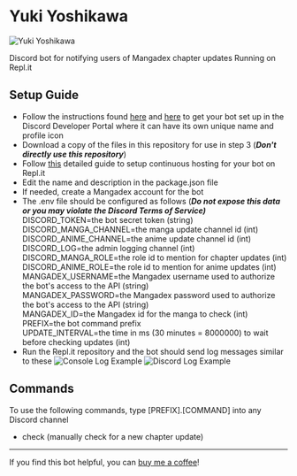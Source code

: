 # Yuki Yoshikawa

![Yuki Yoshikawa](https://i.imgur.com/hoqG1zW.jpg)      
     
Discord bot for notifying users of Mangadex chapter updates
Running on Repl.it

## Setup Guide

 - Follow the instructions found [here](https://discordjs.guide/preparations/setting-up-a-bot-application.html#creating-your-bot) and [here](https://discordjs.guide/preparations/adding-your-bot-to-servers.html) to get your bot set up in the Discord Developer Portal where it can have its own unique name and profile icon
 - Download a copy of the files in this repository for use in step 3 (***Don't directly use this repository***)
 - Follow [this](https://anidiots.guide/hosting/repl) detailed guide to setup continuous hosting for your bot on Repl.it 
 - Edit the name and description in the package.json file 
 - If needed, create a Mangadex account for the bot
 - The .env file should be configured as follows (***Do not expose this data or you may violate the Discord Terms of Service)***  
	DISCORD_TOKEN=the bot secret token (string)  
	DISCORD_MANGA_CHANNEL=the manga update channel id (int)
  DISCORD_ANIME_CHANNEL=the anime update channel id (int)
	DISCORD_LOG=the admin logging channel (int)  
	DISCORD_MANGA_ROLE=the role id to mention for chapter updates (int)
  DISCORD_ANIME_ROLE=the role id to mention for anime updates (int)
	MANGADEX_USERNAME=the Mangadex username used to authorize the bot's access to the API (string)  
	MANGADEX_PASSWORD=the Mangadex password used to authorize the bot's access to the API (string)  
	MANGADEX_ID=the Mangadex id for the manga to check (int)  
	PREFIX=the bot command prefix  
	UPDATE_INTERVAL=the time in ms (30 minutes = 8000000)  to wait before checking updates (int)  
 - Run the Repl.it repository and the bot should send log messages similar to these
![Console Log Example](https://i.imgur.com/85MQtLi.png)	 ![Discord Log Example](https://i.imgur.com/BVlng3W.png)
## Commands
To use the following commands, type [PREFIX].[COMMAND] into any Discord channel
 - check (manually check for a new chapter update)
---
If you find this bot helpful, you can [buy me a coffee](https://www.buymeacoffee.com/doongs)!
